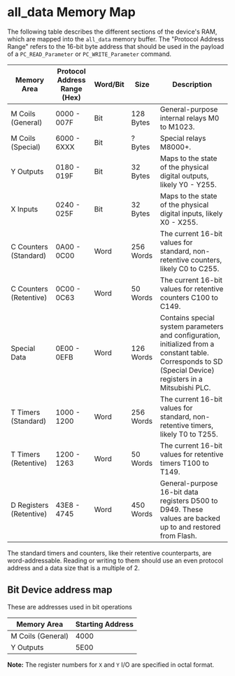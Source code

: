 # all_data Memory Map

The following table describes the different sections of the device's RAM, which are mapped into the `all_data` memory buffer. The "Protocol Address Range" refers to the 16-bit byte address that should be used in the payload of a `PC_READ_Parameter` or `PC_WRITE_Parameter` command.

| Memory Area              | Protocol Address Range (Hex) | Word/Bit | Size       | Description |
|--------------------------|-----------------------------|----------|------------|-------------|
| M Coils (General)        | 0000 - 007F                 | Bit      | 128 Bytes  | General-purpose internal relays M0 to M1023. |
| M Coils (Special)        | 6000 - 6XXX                 | Bit      | ? Bytes    | Special relays M8000+.                       |
| Y Outputs                | 0180 - 019F                 | Bit      | 32 Bytes   | Maps to the state of the physical digital outputs, likely Y0 - Y255. |
| X Inputs                 | 0240 - 025F                 | Bit      | 32 Bytes   | Maps to the state of the physical digital inputs, likely X0 - X255. |
| C Counters (Standard)    | 0A00 - 0C00                 | Word     | 256 Words  | The current 16-bit values for standard, non-retentive counters, likely C0 to C255. |
| C Counters (Retentive)   | 0C00 - 0C63                 | Word     | 50 Words   | The current 16-bit values for retentive counters C100 to C149. |
| Special Data             | 0E00 - 0EFB                 | Word     | 126 Words  | Contains special system parameters and configuration, initialized from a constant table. Corresponds to SD (Special Device) registers in a Mitsubishi PLC. |
| T Timers (Standard)      | 1000 - 1200                 | Word     | 256 Words  | The current 16-bit values for standard, non-retentive timers, likely T0 to T255. |
| T Timers (Retentive)     | 1200 - 1263                 | Word     | 50 Words   | The current 16-bit values for retentive timers T100 to T149. |
| D Registers (Retentive)  | 43E8 - 4745                 | Word     | 450 Words  | General-purpose 16-bit data registers D500 to D949. These values are backed up to and restored from Flash. |

The standard timers and counters, like their retentive counterparts, are word-addressable. Reading or writing to them should use an even protocol address and a data size that is a multiple of 2.


## Bit Device address map

These are addresses used in bit operations

| Memory Area              | Starting Address
|--------------------------|-----------------
| M Coils (General)        | 4000
| Y Outputs                | 5E00

**Note:** The register numbers for `X` and `Y` I/O are specified in octal format.
